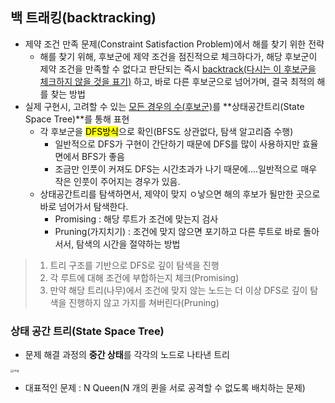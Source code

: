 ## 백 트래킹(backtracking)

- 제약 조건 만족 문제(Constraint Satisfaction Problem)에서 해를 찾기 위한 전략
  - 해를 찾기 위해, 후보군에 제약 조건을 점진적으로 체크하다가, 해당 후보군이 제약 조건을 만족할 수 없다고 판단되는 즉시 <u>backtrack(다시는 이 후보군을 체크하지 않을 것을 표기)</u> 하고, 바로 다른 후보군으로 넘어가며, 결국 최적의 해를 찾는 방법
- 실제 구현시, 고려할 수 있는 <u>모든 경우의 수(후보군)</u>를 **상태공간트리(State Space Tree)**를 통해 표현
  - 각 후보군을 <mark>DFS방식</mark>으로 확인(BFS도 상관없다, 탐색 알고리즘 수행)
    - 일반적으로 DFS가 구현이 간단하기 때문에 DFS를 많이 사용하지만 효율면에서 BFS가 좋음
    - 조금만 인풋이 커져도 DFS는 시간초과가 나기 때문에....일반적으로 매우 작은 인풋이 주어지는 경우가 있음. 
  - 상태공간트리를 탐색하면서, 제약이 맞지 ㅇ낳으면 해의 후보가 될만한 곳으로 바로 넘어가서 탐색한다.
    - Promising  : 해당 루트가 조건에 맞는지 검사
    - Pruning(가지치기) : 조건에 맞지 않으면 포기하고 다른 루트로 바로 돌아서서, 탐색의 시간을 절약하는 방법

> 1. 트리 구조를 기반으로 DFS로 깊이 탐색을 진행
> 2. 각 루트에 대해 조건에 부합하는지 체크(Promising)
> 3. 만약 해당 트리(나무)에서 조건에 맞지 않는 노드는 더 이상 DFS로 깊이 탐색을 진행하지 않고 가지를 쳐버린다(Pruning)

### 상태 공간 트리(State Space Tree)

- 문제 해결 과정의 **중간 상태**를 각각의 노드로 나타낸 트리

<img src="https://www.fun-coding.org/00_Images/statespacetree.png" alt="img" style="zoom:33%;" />

- 대표적인 문제 : N Queen(N 개의 퀸을 서로 공격할 수 없도록 배치하는 문제)